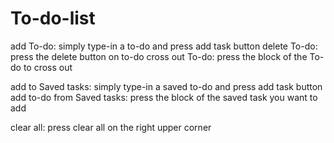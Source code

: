 # To-do-list
add To-do:
  simply type-in a to-do and press add task button
delete To-do:
  press the delete button on to-do
cross out To-do:
  press the block of the To-do to cross out

add to Saved tasks:
  simply type-in a saved to-do and press add task button
add to-do from Saved tasks:
  press the block of the saved task you want to add
  
clear all:
  press clear all on the right upper corner

